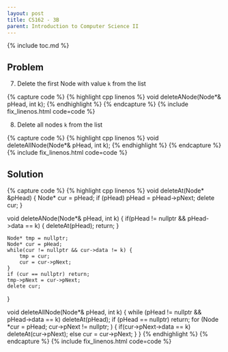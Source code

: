 ```yaml
---
layout: post
title: CS162 - 3B
parent: Introduction to Computer Science II
--- 
```


{% include toc.md %}

## Problem

7. Delete the first Node with value ``k`` from the list

{% capture code %}
{% highlight cpp linenos %}
void deleteANode(Node*& pHead, int k);
{% endhighlight %}
{% endcapture %}
{% include fix_linenos.html code=code %}

8. Delete all nodes ``k`` from the list

{% capture code %}
{% highlight cpp linenos %}
void deleteAllNode(Node*& pHead, int k);
{% endhighlight %}
{% endcapture %}
{% include fix_linenos.html code=code %}

## Solution

{% capture code %}
{% highlight cpp linenos %}
void deleteAt(Node* &pHead)
{
    Node* cur = pHead;
    if (pHead) pHead = pHead->pNext;
    delete cur;
}

void deleteANode(Node*& pHead, int k)
{
    if(pHead != nullptr && pHead->data == k) {
        deleteAt(pHead);
        return;
    }

    Node* tmp = nullptr;
    Node* cur = pHead;
    while(cur != nullptr && cur->data != k) {
        tmp = cur;
        cur = cur->pNext;
    }
    if (cur == nullptr) return;
    tmp->pNext = cur->pNext;
    delete cur;
}

void deleteAllNode(Node*& pHead, int k)
{
    while (pHead != nullptr && pHead->data == k) deleteAt(pHead);
    if (pHead == nullptr) return;
    for (Node *cur = pHead; cur->pNext != nullptr; ) {
        if(cur->pNext->data == k)
            deleteAt(cur->pNext);
        else
            cur = cur->pNext;
    }
}
{% endhighlight %}
{% endcapture %}
{% include fix_linenos.html code=code %}
